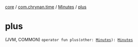[core](../../index.md) / [com.chrynan.time](../index.md) / [Minutes](index.md) / [plus](./plus.md)

# plus

(JVM, COMMON) `operator fun plus(other: `[`Minutes`](index.md)`): `[`Minutes`](index.md)